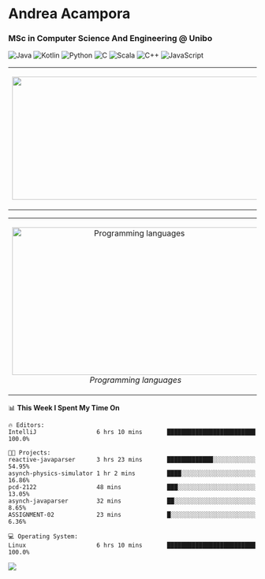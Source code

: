 # Andrea Acampora
### MSc in Computer Science And Engineering @ Unibo

![Java](https://img.shields.io/badge/Java-Good-Green)
![Kotlin](https://img.shields.io/badge/Kotlin-Intermediate-blue)
![Python](https://img.shields.io/badge/Python-Intermediate-blue)
![C](https://img.shields.io/badge/C-Intermediate-blue)
![Scala](https://img.shields.io/badge/Scala-Beginner-yellow)
![C++](https://img.shields.io/badge/C++-Beginner-yellow)
![JavaScript](https://img.shields.io/badge/JavaScript-Beginner-yellow)


<table>
  <tr>
    <td> 
    <p align="center">
    <img src="https://github-readme-stats.vercel.app/api?username=andrea-acampora&show_icons=true&theme=gruvbox&count_private=true" width="500px" height="250px">
    <br>
  </p> 
</td>
<td> 
  <p align="center">
<img src="https://github-readme-stats.vercel.app/api/wakatime?username=Arop&custom_title=Now%20coding%20in&theme=gruvbox">
    <br>
  </p> 
</td>
</tr>
</table>

<table>
  <tr>
    <td> 
    <p align="center">
    <img alt="Programming languages" src="https://wakatime.com/share/@Arop/7b1d5c62-1d9f-4a3a-836c-c29297ecc0b1.svg" width="500" height="300">
    <br>
    <em> Programming languages </em>
  </p> 
</td>
<td> 
  <p align="center">
    <img alt="Real-time daily coding hours" src="https://wakatime.com/share/@Arop/c3fe2869-5ef5-4bc3-8960-99ffe2d5723f.svg?sanitaze=true" width="500" height="300">
    <br>
    <em> Real-time daily coding hours </em>
  </p> 
</td>
</tr>
</table>

<!--START_SECTION:waka-->
📊 **This Week I Spent My Time On** 

```text
🔥 Editors: 
IntelliJ                 6 hrs 10 mins       █████████████████████████   100.0%

🐱‍💻 Projects: 
reactive-javaparser      3 hrs 23 mins       █████████████░░░░░░░░░░░░   54.95% 
asynch-physics-simulator 1 hr 2 mins         ████░░░░░░░░░░░░░░░░░░░░░   16.86% 
pcd-2122                 48 mins             ███░░░░░░░░░░░░░░░░░░░░░░   13.05% 
asynch-javaparser        32 mins             ██░░░░░░░░░░░░░░░░░░░░░░░   8.65% 
ASSIGNMENT-02            23 mins             █░░░░░░░░░░░░░░░░░░░░░░░░   6.36%

💻 Operating System: 
Linux                    6 hrs 10 mins       █████████████████████████   100.0%

```


<!--END_SECTION:waka-->
<img src="https://andrea-acampora-activity-graph.herokuapp.com/graph?username=andrea-acampora&custom_title=Andrea%20Acampora%20Activity%20Graph&theme=one-dark&hide_border=true">
